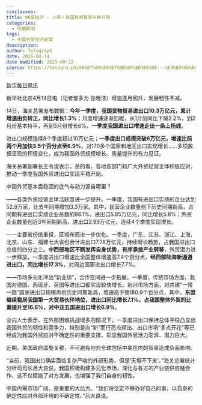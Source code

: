 ```yaml
---
cssclasses:
title: 06版经济 - 上扬！我国外贸首季平稳开局
categories:
  - 中国新闻
tags:
  - 中国外贸经济新闻
description: 
author: Telegraph
date: 2025-04-14
date modified: 2025-09-22
source: https://telegra.ph/06%E7%89%88%E7%BB%8F%E6%B5%8E---%E4%B8%8A%E6%89%AC%E6%88%91%E5%9B%BD%E5%A4%96%E8%B4%B8%E9%A6%96%E5%AD%A3%E5%B9%B3%E7%A8%B3%E5%BC%80%E5%B1%80-04-14
---
```


[新华每日电讯](http://mrdx.cn/content/20250415/Articel06001NU.htm)

新华社北京4月14日电（记者邹多为 张晓洁）增速逐月回升，发展韧性不减。

14日，海关总署发布数据：**今年一季度，我国货物贸易进出口10.3万亿元，累计增速由负转正，同比增长1.3%**；月度增速逐渐回暖，从1月份同比下降2.2%，到2月份基本持平，再到3月份增长6%，**一季度我国进出口增速走出一条上扬线**。

进出口规模连续8个季度超过10万亿元；**一季度出口规模突破6万亿元，增速比前两个月加快3.5个百分点至6.9%**，对170多个国家和地区出口实现增长……多项数据呈现的积极变化，成为我国外贸规模增长、质量提升的有力见证。

海关总署副署长王令浚表示，总的看，各地各部门和广大外贸经营主体积极应对，推动一季度我国外贸进出口实现平稳开局。

中国外贸基本盘稳固的底气与动力源自哪里？

——各类外贸经营主体活跃度进一步提升。一季度，我国有进出口实绩的企业达到52.9万家，比去年同期增加3.3万家。其中，民营企业数量创下历史同期新高，占同期有进出口实绩企业总数的86.1%，进出口5.85万亿元，同比增长5.8%；外资企业数量创近3年同期新高，进出口2.99万亿元，连续4个季度实现增长。

——主要省份挑重担，区域布局进一步优化。一季度，广东、江苏、浙江、上海、北京、山东、福建七大省份合计进出口7.78万亿元，持续增长趋势，占我国进出口总值的四分之三。**中西部地区不断发挥自身优势，有序承接产业转移**，外贸潜力进一步释放，一季度进出口增速比全国整体增速高7.4个百分点，**经西部陆海新通道进出口，同比增长17.3%**，对周边国家进出口增长7.7%。

——市场多元化冲出“新业绩”，合作空间进一步拓展。一季度，传统市场方面，我国对德国、西班牙、英国等进出口都实现较快增长。新兴市场方面，对共建“一带一路”国家进出口规模再创历史同期新高，增速高于整体0.9个百分点，其中，**东盟继续稳居我国第一大贸易伙伴地位，进出口同比增长7.1%，占我国整体外贸的比重提升至16.6%，对中亚五国进出口增长6.9%**。

业内人士表示，在外部困难挑战增多的情况下，一季度进出口保持总体平稳凸显出我国外贸的韧性和竞争力，特别是向“新”而行亮点频出、出口市场“多点开花”等已经成为我国外贸应对不确定性的重要支撑，彰显我国外贸活力澎湃、潜力巨大。

近期，美国政府滥施关税，不可避免地对全球包括中美在内的贸易造成负面影响。

“当前，我国出口确实面临复杂严峻的外部形势，但是‘天塌不下来’。”海关总署统计分析司司长吕大良说，我国积极构建多元化市场，深化与各方的产业链供应链合作，这不仅赋能了对方发展，也增强了我们自身的韧性。

中国内需市场广阔，是重要的大后方。“我们将坚定不移办好自己的事，以自身的确定性应对外部环境的不确定性。”吕大良说。